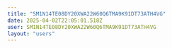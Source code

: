 ```yaml
---
title: "SM1N14TE08DY20XWA22W60Q6TMA9K91DT73ATH4VG"
date: 2025-04-02T22:05:01.518Z
user: SM1N14TE08DY20XWA22W60Q6TMA9K91DT73ATH4VG
layout: "users"
---
```

    